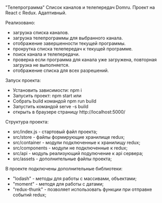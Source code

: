 "Телепрограмма"
Список каналов и телепередач Domru.
Проект на React с Redux. Адаптивный.

Реализовано:
  - загрузка списка каналов.
  - загрузка телепрограммы для выбранного канала.
  - отображение завершенности текущей программы.
  - прокрутка списка телепередач к текущей программе.
  - поиск канала и телепередачи.
  - проверка если программа для канала уже загружена, повторная загрузка не выполняется.
  - отображение списка для всех разрешений.

Запуск проекта:

- Установить зависимости: npm i
- Запусить проект: npm start
или
- Собрать build командой npm run build
- Запустить командой serve -s build
- открыть в браузере страницу http://localhost:5000/

Структура проекта:
- src/index.js - стартовый файл проекта;
- src/store - файлы формирующие хранилище redux;
- src/container - модули подключенные к хранилищу redux;
- src/components - модули не подключенные к redux;
- src/api - модуль реализующий подулючение к api сервера;
- src/assets - дополнительные файлы проекта;

В проекте подключены дополнительные библиотеки:
  - "lodash" - методы для работы с массивами, объектами;
  - "moment" - методя для работы с датами;
  - "redux-thunk" - позволяет использовать функции при отправке событий redux;